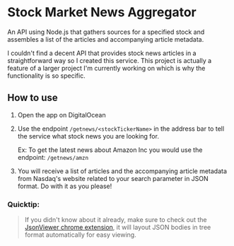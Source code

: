 ﻿# Stock Market News Aggregator

An API using Node.js that gathers sources for a specified stock and assembles a list of the articles and accompanying article metadata.

I couldn't find a decent API that provides stock news articles in a straightforward way so I created this service. This project is actually a feature of a larger project I'm currently working on which is why the functionality is so specific.

## How to use

1) Open the app on DigitalOcean

2) Use the endpoint `/getnews/<stockTickerName>` in the address bar to tell the service what stock news you are looking for.

   Ex: To get the latest news about Amazon Inc you would use the endpoint: `/getnews/amzn`

3) You will receive a list of articles and the accompanying article metadata from Nasdaq's website related to your search parameter in JSON format. Do with it as you please!


### Quicktip:
> If you didn't know about it already, make sure to check out the [JsonViewer chrome extension](https://chrome.google.com/webstore/detail/jsonview/chklaanhfefbnpoihckbnefhakgolnmc), it will layout JSON bodies in tree format automatically for easy viewing.
